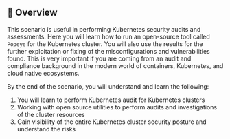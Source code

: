 ## 🙌 Overview

This scenario is useful in performing Kubernetes security audits and assessments. Here you will learn how to run an open-source tool called `Popeye` for the Kubernetes cluster. You will also use the results for the further exploitation or fixing of the misconfigurations and vulnerabilities found. This is very important if you are coming from an audit and compliance background in the modern world of containers, Kubernetes, and cloud native ecosystems.

By the end of the scenario, you will understand and learn the following:

1. You will learn to perform Kubernetes audit for Kubernetes clusters
2. Working with open source utilities to perform audits and investigations of the cluster resources
3. Gain visibility of the entire Kubernetes cluster security posture and understand the risks
